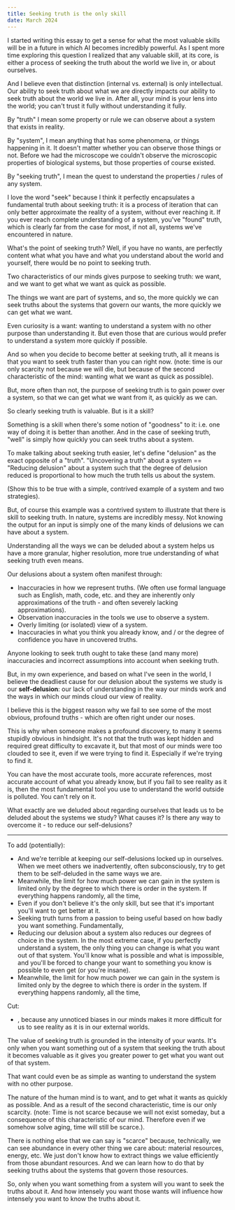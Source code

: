 ```yaml
---
title: Seeking truth is the only skill
date: March 2024
---
```

I started writing this essay to get a sense for what the most valuable skills will be in a future in which AI becomes incredibly powerful. As I spent more time exploring this question I realized that any valuable skill, at its core, is either a process of seeking the truth about the world we live in, or about ourselves. 

And I believe even that distinction (internal vs. external) is only intellectual. Our ability to seek truth about what we are directly impacts our ability to seek truth about the world we live in. After all, your mind is your lens into the world; you can't trust it fully without understanding it fully.

By "truth" I mean some property or rule we can observe about a system that exists in reality.

By "system", I mean anything that has some phenomena, or things happening in it. It doesn't matter whether you can observe those things or not. Before we had the microscope we couldn't observe the microscopic properties of biological systems, but those properties of course existed.

By "seeking truth", I mean the quest to understand the properties / rules of any system. 

I love the word "seek" because I think it perfectly encapsulates a fundamental truth about seeking truth: it is a process of iteration that can only better approximate the reality of a system, without ever reaching it. If you ever reach complete understanding of a system, you've "found" truth, which is clearly far from the case for most, if not all, systems we've encountered in nature.

What's the point of seeking truth? Well, if you have no wants, are perfectly content what what you have and what you understand about the world and yourself, there would be no point to seeking truth.

Two characteristics of our minds gives purpose to seeking truth: we want, and we want to get what we want as quick as possible.

The things we want are part of systems, and so, the more quickly we can seek truths about the systems that govern our wants, the more quickly we can get what we want.

Even curiosity is a want: wanting to understand a system with no other purpose than understanding it. But even those that are curious would prefer to understand a system more quickly if possible.

And so when you decide to become better at seeking truth, all it means is that you want to seek truth faster than you can right now. (note: time is our only scarcity not because we will die, but because of the second characteristic of the mind: wanting what we want as quick as possible).

But, more often than not, the purpose of seeking truth is to gain power over a system, so that we can get what we want from it, as quickly as we can. 

So clearly seeking truth is valuable. But is it a skill?

Something is a skill when there's some notion of "goodness" to it: i.e. one way of doing it is better than another. And in the case of seeking truth, "well" is simply how quickly you can seek truths about a system.

To make talking about seeking truth easier, let's define "delusion" as the exact opposite of a "truth". "Uncovering a truth" about a system == "Reducing delusion" about a system such that the degree of delusion reduced is proportional to how much the truth tells us about the system.

(Show this to be true with a simple, contrived example of a system and two strategies).

But, of course this example was a contrived system to illustrate that there is skill to seeking truth. In nature, systems are incredibly messy. Not knowing the output for an input is simply one of the many kinds of delusions we can have about a system.

Understanding all the ways we can be deluded about a system helps us have a more granular, higher resolution, more true understanding of what seeking truth even means.

Our delusions about a system often manifest through:
- Inaccuracies in how we represent truths. (We often use formal language such as English, math, code, etc. and they are inherently only approximations of the truth - and often severely lacking approximations).
- Observation inaccuracies in the tools we use to observe a system.
- Overly limiting (or isolated) view of a system.
- Inaccuracies in what you think you already know, and / or the degree of confidence you have in uncovered truths.

Anyone looking to seek truth ought to take these (and many more) inaccuracies and incorrect assumptions into account when seeking truth.

But, in my own experience, and based on what I've seen in the world, I believe the deadliest cause for our delusion about the systems we study is our **self-delusion**: our lack of understanding in the way our minds work and the ways in which our minds cloud our view of reality.

I believe this is the biggest reason why we fail to see some of the most obvious, profound truths - which are often right under our noses.

This is why when someone makes a profound discovery, to many it seems stupidly obvious in hindsight. It's not that the truth was kept hidden and required great difficulty to excavate it, but that most of our minds were too clouded to see it, even if we were trying to find it. Especially if we're trying to find it.

You can have the most accurate tools, more accurate references, most accurate account of what you already know, but if you fail to see reality as it is, then the most fundamental tool you use to understand the world outside is polluted. You can't rely on it.

What exactly are we deluded about regarding ourselves that leads us to be deluded about the systems we study? What causes it? Is there any way to overcome it - to reduce our self-delusions?

---



To add (potentially):
- And we're terrible at keeping our self-delusions locked up in ourselves. When we meet others we inadvertently, often subconsciously, try to get them to be self-deluded in the same ways we are.
- Meanwhile, the limit for how much power we can gain in the system is limited only by the degree to which there is order in the system. If everything happens randomly, all the time, 
- Even if you don't believe it's the only skill, but see that it's important you'll want to get better at it.
- Seeking truth turns from a passion to being useful based on how badly you want something. Fundamentally,
- Reducing our delusion about a system also reduces our degrees of choice in the system. In the most extreme case, if you perfectly understand a system, the only thing you can change is what you want out of that system. You'll know what is possible and what is impossible, and you'll be forced to change your want to something you know is possible to even get (or you're insane).
- Meanwhile, the limit for how much power we can gain in the system is limited only by the degree to which there is order in the system. If everything happens randomly, all the time, 

Cut:
- , because any unnoticed biases in our minds makes it more difficult for us to see reality as it is in our external worlds.

The value of seeking truth is grounded in the intensity of your wants. It's only when you want something out of a system that seeking the truth about it becomes valuable as it gives you greater power to get what you want out of that system.

That want could even be as simple as wanting to understand the system with no other purpose.

The nature of the human mind is to want, and to get what it wants as quickly as possible. And as a result of the second characteristic, time is our only scarcity. (note: Time is not scarce because we will not exist someday, but a consequence of this characteristic of our mind. Therefore even if we somehow solve aging, time will still be scarce.).

There is nothing else that we can say is "scarce" because, technically, we can see abundance in every other thing we care about: material resources, energy, etc. We just don't know how to extract things we value efficiently from those abundant resources. And we can learn how to do that by seeking truths about the systems that govern those resources.

So, only when you want something from a system will you want to seek the truths about it. And how intensely you want those wants will influence how intensely you want to know the truths about it.